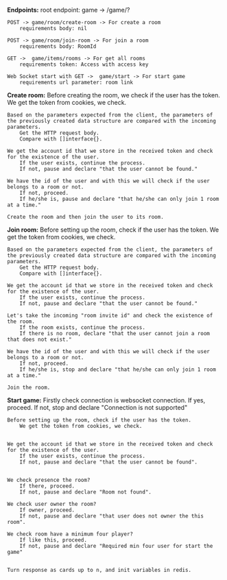 **Endpoints:**
    root endpoint: game -> /game/?

    POST -> game/room/create-room -> For create a room
        requirements body: nil

    POST -> game/room/join-room -> For join a room
        requirements body: RoomId

    GET ->  game/items/rooms -> For get all rooms
        requirements token: Access with access key

    Web Socket start with GET ->  game/start -> For start game
        requirements url parameter: room link


**Create room:**
    Before creating the room, we check if the user has the token.
        We get the token from cookies, we check.

    Based on the parameters expected from the client, the parameters of the previously created data structure are compared with the incoming parameters.
        Get the HTTP request body.
        Compare with []interface{}.

    We get the account id that we store in the received token and check for the existence of the user.
        If the user exists, continue the process.
        If not, pause and declare "that the user cannot be found."

    We have the id of the user and with this we will check if the user belongs to a room or not.
        If not, proceed.
        If he/she is, pause and declare "that he/she can only join 1 room at a time."

    Create the room and then join the user to its room.

**Join room:**
    Before setting up the room, check if the user has the token.
        We get the token from cookies, we check.

    Based on the parameters expected from the client, the parameters of the previously created data structure are compared with the incoming parameters.
        Get the HTTP request body.
        Compare with []interface{}.

    We get the account id that we store in the received token and check for the existence of the user.
        If the user exists, continue the process.
        If not, pause and declare "that the user cannot be found."

    Let's take the incoming "room invite id" and check the existence of the room.
        If the room exists, continue the process.
        If there is no room, declare "that the user cannot join a room that does not exist."

    We have the id of the user and with this we will check if the user belongs to a room or not.
        If not, proceed.
        If he/she is, stop and declare "that he/she can only join 1 room at a time."

    Join the room.


**Start game:**
    Firstly check connection is websocket connection.
        If yes, proceed.
        If not, stop and declare "Connection is not supported"

    Before setting up the room, check if the user has the token.
        We get the token from cookies, we check.

 
    We get the account id that we store in the received token and check for the existence of the user.
        If the user exists, continue the process.
        If not, pause and declare "that the user cannot be found".


    We check presence the room?
        If there, proceed.
        If not, pause and declare "Room not found".
        
    We check user owner the room?
        If owner, proceed.
        If not, pause and declare "that user does not owner the this room".

    We check room have a minimum four player?
        If like this, proceed.
        If not, pause and declare "Required min four user for start the game"


    Turn response as cards up to n, and init variables in redis.

    
     